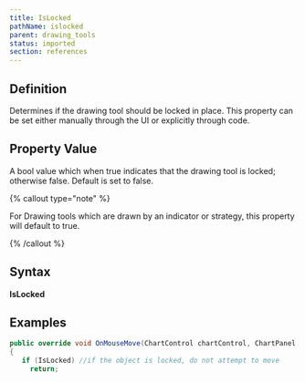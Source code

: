 ```yaml
---
title: IsLocked
pathName: islocked
parent: drawing_tools
status: imported
section: references
---
```


## Definition  

Determines if the drawing tool should be locked in place. This property can be set either manually through the UI or explicitly through code.

## Property Value

A bool value which when true indicates that the drawing tool is locked; otherwise false. Default is set to false.

{% callout type="note" %}

For Drawing tools which are drawn by an indicator or strategy, this property will default to true.

{% /callout %}

## Syntax

**IsLocked**

## Examples

```csharp
public override void OnMouseMove(ChartControl chartControl, ChartPanel chartPanel, ChartScale chartScale, Point point)
{
   if (IsLocked) //if the object is locked, do not attempt to move
     return;
```
